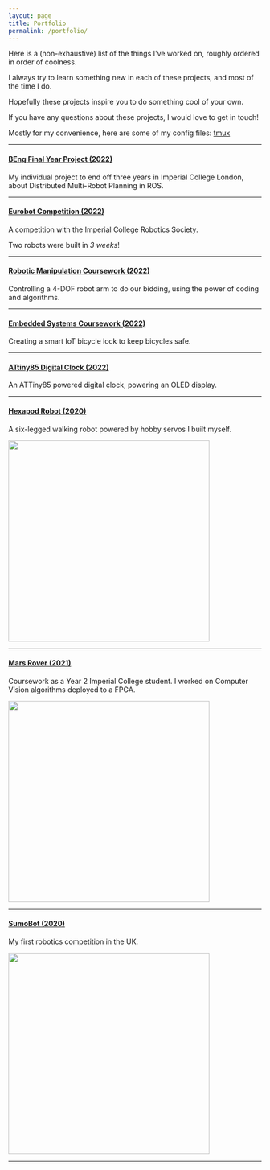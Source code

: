 ```yaml
---
layout: page
title: Portfolio
permalink: /portfolio/
---
```


Here is a (non-exhaustive) list of the things I've worked on, roughly ordered in order of coolness.

I always try to learn something new in each of these projects, and most of the time I do.

Hopefully these projects inspire you to do something cool of your own.

If you have any questions about these projects, I would love to get in touch!

Mostly for my convenience, here are some of my config files: [tmux](assets/tmux.conf)

---
#### [BEng Final Year Project (2022)](beng_fyp_2022)
My individual project to end off three years in Imperial College London, about Distributed Multi-Robot Planning in ROS.

---
#### [Eurobot Competition (2022)](eurobot_2022)
A competition with the Imperial College Robotics Society.

Two robots were built in *3 weeks*!

---
#### [Robotic Manipulation Coursework (2022)](roboman_2022)
Controlling a 4-DOF robot arm to do our bidding, using the power of coding and algorithms.

---
#### [Embedded Systems Coursework (2022)](emedded_systems_2022)
Creating a smart IoT bicycle lock to keep bicycles safe.

---
#### [ATtiny85 Digital Clock (2022)](digital_clock_2022)
An ATTiny85 powered digital clock, powering an OLED display.

---
#### [Hexapod Robot (2020)](hexapod_robot_2020)
A six-legged walking robot powered by hobby servos I built myself.
<p align="left">  <img width="400" src="../assets/Hexapod/hex_photo.jpg"> </p>

---
#### [Mars Rover (2021)](mars_rover_2021)
Coursework as a Year 2 Imperial College student. I worked on Computer Vision algorithms deployed to a FPGA.
<p> <img width="400" src="../assets/Mars_Rover/detect_colors.jpg"> </p>

---
#### [SumoBot (2020)](sumobot_2020)
My first robotics competition in the UK.
<p align="left">  <img width="400" src="../assets/Sumobot_2020/pagoda.jpeg"> </p>

---